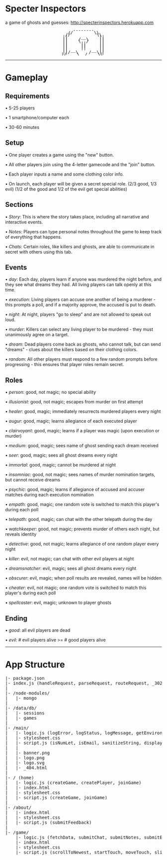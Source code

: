 # Specter Inspectors

a game of ghosts and guesses: http://specterinspectors.herokuapp.com

<pre style='line-height: 0.5; text-align: center'>
      --------      
    //        \\    
   //          \\   
  ||     __     ||  
  ||    /  \    ||  
  ||    \  /    ||  
  ||     ||     ||  
  ||     ||     ||  
  ||     ||     ||  
  || __      __ ||  
  ||/  \    /  \||  
  |/    \__/    \|   
</pre>
<hr>

# Gameplay


## Requirements

• 5-25 players

• 1 smartphone/computer each

• 30-60 minutes



## Setup

• One player creates a game using the "new" button.

• All other players join using the 4-letter gamecode and the "join" button.

• Each player inputs a name and some clothing color info.

• On launch, each player will be given a secret special role. (2/3 good, 1/3 evil) (1/2 of the good and 1/2 of the evil get special abilities) 



## Sections

• *Story*: This is where the story takes place, including all narrative and interactive events.

• *Notes*: Players can type personal notes throughout the game to keep track of everything that happens.

• *Chats*: Certain roles, like killers and ghosts, are able to communicate in secret with others using this tab.



## Events

• *day*: Each day, players learn if anyone was murdered the night before, and they see what dreams they had. All living players can talk openly at this time.

• *execution*: Living players can accuse one another of being a murderer - this prompts a poll, and if a majority approve, the accused is put to death.

• *night*: At night, players "go to sleep" and are not allowed to speak out loud.

• *murder*: Killers can select any living player to be murdered - they must unanimously agree on a target.

• *dream*: Dead players come back as ghosts, who cannot talk, but can send "dreams" - clues about the killers based on their clothing colors.

• *random*: All other players must respond to a few random prompts before progressing - this ensures that player roles remain secret.



## Roles

• *person*: good, not magic; no special ability

• *illusionist*: good, not magic; escapes from murder on first attempt

• *healer*: good, magic; immediately resurrects murdered players every night

• *augur*: good, magic; learns allegiance of each executed player

• *clairvoyant*: good, magic; learns if a player was magic (upon execution or murder)

• *medium*: good, magic; sees name of ghost sending each dream received

• *seer*: good, magic; sees all ghost dreams every night

• *immortal*: good, magic; cannot be murdered at night

• *insomniac*: good, not magic; sees names of murder nomination targets, but cannot receive dreams

• *psychic*: good, magic; learns if allegiance of accused and accuser matches during each execution nomination

• *empath*: good, magic; one random vote is switched to match this player's during each poll

• *telepath*: good, magic; can chat with the other telepath during the day

• *watchkeeper*: good, not magic; prevents murder of others each night, but reveals identity

• *detective*: good, not magic; learns allegiance of one random player every night


• *killer*: evil, not magic; can chat with other evil players at night

• *dreamsnatcher*: evil, magic; sees all ghost dreams every night

• *obscurer*: evil, magic; when poll results are revealed, names will be hidden

• *cheater*: evil, not magic; one random vote is switched to match this player's during each poll

• *spellcaster*: evil, magic; unknown to player ghosts



## Ending

• *good*: all evil players are dead

• *evil*: # evil players alive >= # good players alive



<hr>

# App Structure

<pre>
|- package.json
|- index.js (handleRequest, parseRequest, routeRequest, _302, _403, _404)
|
|- /node-modules/
|   |- mongo
|
|- /data/db/
|   |- sessions
|   |- games
|
|- /main/
|   |- logic.js (logError, logStatus, logMessage, getEnvironment, getAsset, isReserved, isNumLet, isBot, renderHTML, generateRandom, chooseRandom, sortRandom, locateIP, sanitizeString, determineSession, retrieveData, storeData)
|   |- stylesheet.css
|   |- script.js (isNumLet, isEmail, sanitizeString, displayError, buildGhosts, animateGhosts, sendPost)
|   |
|   |- banner.png
|   |- logo.png
|   |- logo.svg
|   |- _404.html
|
|- / (home)
|   |- logic.js (createGame, createPlayer, joinGame)
|   |- index.html
|   |- stylesheet.css
|   |- script.js (createGame, joinGame)
|
|- /about/
|   |- index.html
|   |- stylesheet.css
|   |- script.js (submitFeedback)
|
|- /game/
    |- logic.js (fetchData, submitChat, submitNotes, submitEvent, createStaticEvent, createActionEvent, createQueueEvent, getRoleDescription, checkQueue, setupPlayer, launchGame, createDay, createNight, executePlayer, murderPlayer, setupDream, setupRandom)
    |- index.html
    |- stylesheet.css
    |- script.js (scrollToNewest, startTouch, moveTouch, slideContainer, submitNotes, submitChat, submitEvent, buildChat, buildEvent, disableEvent, enableEvent, localizeTimes, fetchData)
</pre>
